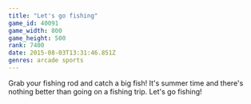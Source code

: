 ```yaml
---
title: "Let's go fishing"
game_id: 40091
game_width: 800
game_height: 500
rank: 7400
date: 2015-08-03T13:31:46.851Z
genres: arcade sports
---
```

Grab your fishing rod and catch a big fish!
It's summer time and there's nothing better than going on a fishing trip. 
Let's go fishing!